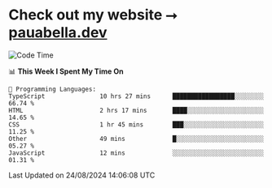 # Check out my website ⭢ [pauabella.dev](https://pauabella.dev)

<!--START_SECTION:waka-->
![Code Time](http://img.shields.io/badge/Code%20Time-3%2C658%20hrs%2040%20mins-blue)

📊 **This Week I Spent My Time On** 

```text
💬 Programming Languages: 
TypeScript               10 hrs 27 mins      █████████████████░░░░░░░░   66.74 % 
HTML                     2 hrs 17 mins       ████░░░░░░░░░░░░░░░░░░░░░   14.65 % 
CSS                      1 hr 45 mins        ███░░░░░░░░░░░░░░░░░░░░░░   11.25 % 
Other                    49 mins             █░░░░░░░░░░░░░░░░░░░░░░░░   05.27 % 
JavaScript               12 mins             ░░░░░░░░░░░░░░░░░░░░░░░░░   01.31 % 
```


 Last Updated on 24/08/2024 14:06:08 UTC
<!--END_SECTION:waka-->
